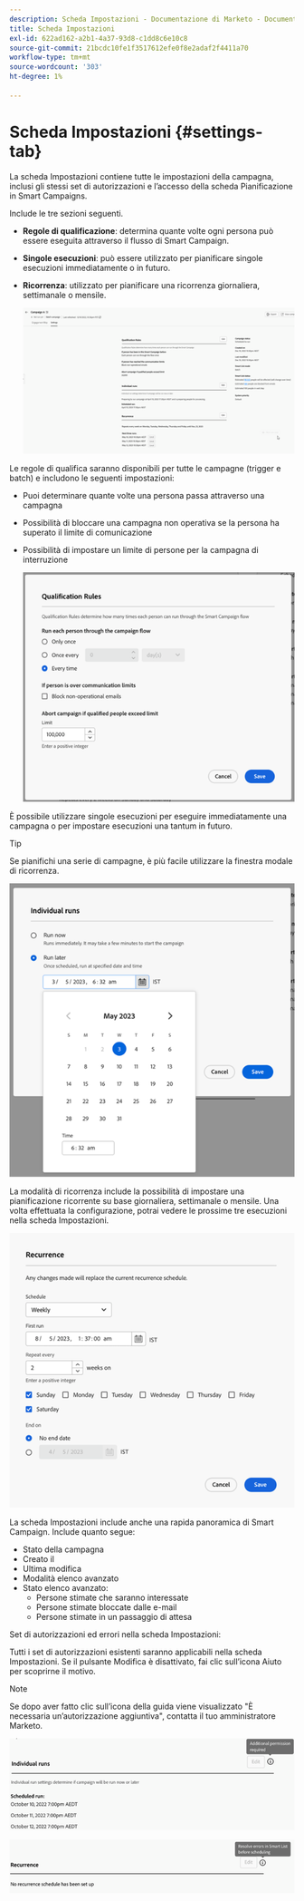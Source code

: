 ```yaml
---
description: Scheda Impostazioni - Documentazione di Marketo - Documentazione del prodotto
title: Scheda Impostazioni
exl-id: 622ad162-a2b1-4a37-93d8-c1dd8c6e10c8
source-git-commit: 21bcdc10fe1f3517612efe0f8e2adaf2f4411a70
workflow-type: tm+mt
source-wordcount: '303'
ht-degree: 1%

---
```


# Scheda Impostazioni {#settings-tab}

La scheda Impostazioni contiene tutte le impostazioni della campagna, inclusi gli stessi set di autorizzazioni e l’accesso della scheda Pianificazione in Smart Campaigns.

Include le tre sezioni seguenti.

* **Regole di qualificazione**: determina quante volte ogni persona può essere eseguita attraverso il flusso di Smart Campaign.

* **Singole esecuzioni**: può essere utilizzato per pianificare singole esecuzioni immediatamente o in futuro.

* **Ricorrenza**: utilizzato per pianificare una ricorrenza giornaliera, settimanale o mensile.

  ![](assets/settings-tab-1.png)

Le regole di qualifica saranno disponibili per tutte le campagne (trigger e batch) e includono le seguenti impostazioni:

* Puoi determinare quante volte una persona passa attraverso una campagna
* Possibilità di bloccare una campagna non operativa se la persona ha superato il limite di comunicazione
* Possibilità di impostare un limite di persone per la campagna di interruzione

  ![](assets/settings-tab-2.png)

È possibile utilizzare singole esecuzioni per eseguire immediatamente una campagna o per impostare esecuzioni una tantum in futuro.

>[!TIP]
>
>Se pianifichi una serie di campagne, è più facile utilizzare la finestra modale di ricorrenza.

![](assets/settings-tab-3.png)

La modalità di ricorrenza include la possibilità di impostare una pianificazione ricorrente su base giornaliera, settimanale o mensile. Una volta effettuata la configurazione, potrai vedere le prossime tre esecuzioni nella scheda Impostazioni.

![](assets/settings-tab-4.png)

La scheda Impostazioni include anche una rapida panoramica di Smart Campaign. Include quanto segue:

* Stato della campagna
* Creato il
* Ultima modifica
* Modalità elenco avanzato
* Stato elenco avanzato:
   * Persone stimate che saranno interessate
   * Persone stimate bloccate dalle e-mail
   * Persone stimate in un passaggio di attesa

Set di autorizzazioni ed errori nella scheda Impostazioni:

Tutti i set di autorizzazioni esistenti saranno applicabili nella scheda Impostazioni. Se il pulsante Modifica è disattivato, fai clic sull’icona Aiuto per scoprirne il motivo.

>[!NOTE]
>
>Se dopo aver fatto clic sull’icona della guida viene visualizzato &quot;È necessaria un’autorizzazione aggiuntiva&quot;, contatta il tuo amministratore Marketo.

![](assets/settings-tab-5.png)

![](assets/settings-tab-6.png)
